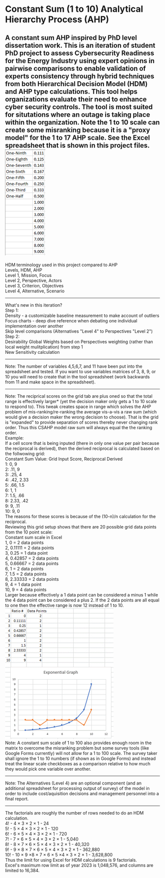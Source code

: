 # Constant Sum (1 to 10) Analytical Hierarchy Process (AHP)
A constant sum AHP inspired by PhD level dissertation work. This is an iteration of student PhD project to assess Cybersecurity Readiness for the Energy Industry using expert opinions in pairwise comparisons to enable validation of experts consistency through hybrid techniques from both Hierarchical Decision Model (HDM) and AHP type calculations. This tool helps organizations evaluate their need to enhance cyber security controls. The tool is most suited for situtations where an outage is taking place within the organization. Note the 1 to 10 scale can create some misranking because it is a "proxy model" for the 1 to 17 AHP scale. See the Excel spreadsheet that is shown in this project files.  
![AHPscale](AHPscale.gif) 
---
HDM terminology used in this project compared to AHP  
Levels, HDM, AHP  
Level 1, Mission, Focus  
Level 2, Perspective, Actors  
Level 3, Criterion, Objectives  
Level 4, Alternative, Scenario  
***
What's new in this iteration?  
Step 1:  
Density - a customizable baseline measurement to make account of outliers  
Focus charts - deep dive reference when debating one individual implementation over another  
Skip level comparisons (Alternatives "Level 4" to Perspectives "Level 2")  
Step 2:  
Desirability Global Weights based on Perspectives weighting (rather than local weight mulitplication) from step 1  
New Sensitivity calculation
***
Note: The number of variables 4,5,6,7, and 11 have been put into the spreadsheet and tested. If you want to use variables matrices of 3, 8, 9, or 10 you will need to create that in the tool spreadsheet (work backwards from 11 and make space in the spreadsheet).  
***
Note: The reciprical scores on the grid tab are plus oned so that the total range is effectively larger* (yet the decision maker only gets a 1 to 10 scale to respond to). This tweak creates space in range which solves the AHP problem of mis-ranking/re-ranking the average vis-a-vis a raw sum (which would give a decision maker the wrong decision to choose). That is the grid is "expanded" to provide separation of scores thereby never changing rank order. Thus this CSAHP model raw sum will always equal the the ranking order.  
Example:  
If a cell score that is being inputed (there in only one value per pair because the reciprocal is derived), then the derived reciprocal is calculated based on the follwowing grid:  
Constant Sum Value: Grid Input Score, Reciprocal Derived  
1: 0, 9  
2: .11, 9  
3: .25, 4  
4: .42, 2.33  
5: .66, 1.5  
6: 1, 1  
7: 1.5, .66  
8: 2.33, .42  
9: 9, .11  
10: 9, 0  
The reasons for these scores is because of the (10-n)/n calculation for the reciprocal.  
Reviewing this grid setup shows that there are 20 possible grid data points from the 10 point scale:  
Constant sum scale in Excel  
1,	0   = 2 data points  
2,	0.11111   = 2 data points  
3,	0.25  = 1 data point  
4,	0.42857   = 2 data points  
5,	0.66667   = 2 data points  
6,	1   = 2 data points  
7,	1.5   = 2 data points  
8,	2.33333   = 2 data points  
9,	4   = 1 data point  
10,	9   = 4 data points  
Larger because effectively a 1 data point can be considered a minus 1 while the 4 data point can be considered a plus 2. If the 2 data points are all equal to one then the effective range is now 12 instead of 1 to 10.  
![Scale](scale.gif)  
Note: A constant sum scale of 1 to 100 also provides enough room in the matrix to overcome the misranking problem but some survey tools (like Google Forms currently) will not allow for a 1 to 100 scale. The survey taker shall ignore the 1 to 10 numbers (if shown as in Google Forms) and instead treat the linear scale checkboxes as a comparison relative to how much they would pick one variable over another. 
***
Note: The Alternatives (Level 4) are an optional component (and an additional spreadsheet for processing output of survey) of the model in order to include cost/aquisition decisions and management personnel into a final report.
***
The factorials are roughly the number of rows needed to do an HDM calculation.  
4! - 4 × 3 × 2 × 1 - 24  
5! - 5 × 4 × 3 × 2 × 1 - 120  
6! - 6 × 5 × 4 × 3 × 2 × 1 - 720  
7! - 7 × 6 × 5 × 4 × 3 × 2 × 1 - 5,040  
8! - 8 × 7 × 6 × 5 × 4 × 3 × 2 × 1 - 40,320  
9! - 9 × 8 × 7 × 6 × 5 × 4 × 3 × 2 × 1 - 362,880  
10! - 10 × 9 ×8 × 7 × 6 × 5 ×4 × 3 × 2 × 1 - 3,628,800  
Thus the limit for using Excel for HDM calculations is 9 factorials.  
Excel's maximum row limit as of year 2023 is 1,048,576, and columns are limited to 16,384.  
